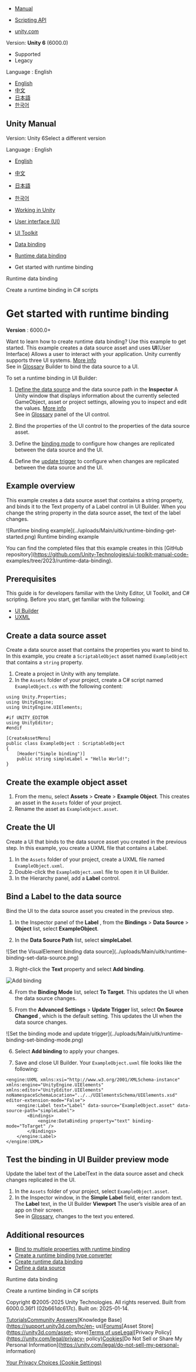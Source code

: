 [](https://docs.unity3d.com)

  * [Manual](../Manual/index.html)
  * [Scripting API](../ScriptReference/index.html)

  * [unity.com](https://unity.com/)

Version: **Unity 6** (6000.0)

  * Supported
  * Legacy

Language : English

  * [English](/Manual/UIE-get-started-runtime-binding.html)
  * [中文](/cn/current/Manual/UIE-get-started-runtime-binding.html)
  * [日本語](/ja/current/Manual/UIE-get-started-runtime-binding.html)
  * [한국어](/kr/current/Manual/UIE-get-started-runtime-binding.html)

[](https://docs.unity3d.com)

## Unity Manual

Version: Unity 6Select a different version

Language : English

  * [English](/Manual/UIE-get-started-runtime-binding.html)
  * [中文](/cn/current/Manual/UIE-get-started-runtime-binding.html)
  * [日本語](/ja/current/Manual/UIE-get-started-runtime-binding.html)
  * [한국어](/kr/current/Manual/UIE-get-started-runtime-binding.html)

  * [Working in Unity](working-in-unity.html)
  * [User interface (UI)](UIToolkits.html)
  * [UI Toolkit](UIElements.html)
  * [Data binding](UIE-data-binding.html)
  * [Runtime data binding](UIE-runtime-binding.html)
  * Get started with runtime binding

[](UIE-runtime-binding.html)

Runtime data binding

[](UIE-runtime-binding-types.html)

Create a runtime binding in C# scripts

# Get started with runtime binding

**Version** : 6000.0+

Want to learn how to create runtime data binding? Use this example to get
started. This example creates a data source asset and uses **UI**(User
Interface) Allows a user to interact with your application. Unity currently
supports three UI systems. [More info](UI-system-compare.html)  
See in [Glossary](Glossary.html#UI) Builder to bind the data source to a UI.

To set a runtime binding in UI Builder:

  1. [Define the data source](UIE-runtime-binding-define-data-source.html) and the data source path in the **Inspector** A Unity window that displays information about the currently selected GameObject, asset or project settings, allowing you to inspect and edit the values. [More info](UsingTheInspector.html)  
See in [Glossary](Glossary.html#Inspector) panel of the UI control.

  2. Bind the properties of the UI control to the properties of the data source asset.
  3. Define the [binding mode](UIE-runtime-binding-mode-update.html) to configure how changes are replicated between the data source and the UI.
  4. Define the [update trigger](UIE-runtime-binding-mode-update.html) to configure when changes are replicated between the data source and the UI.

## Example overview

This example creates a data source asset that contains a string property, and
binds it to the Text property of a Label control in UI Builder. When you
change the string property in the data source asset, the text of the label
changes.

![Runtime binding example](../uploads/Main/uitk/runtime-binding-get-
started.png) Runtime binding example

You can find the completed files that this example creates in this [GitHub
repository](https://github.com/Unity-Technologies/ui-toolkit-manual-code-
examples/tree/2023/runtime-data-binding).

## Prerequisites

This guide is for developers familiar with the Unity Editor, UI Toolkit, and
C# scripting. Before you start, get familiar with the following:

  * [UI Builder](UIBuilder.html)
  * [UXML](UIE-UXML.html)

## Create a data source asset

Create a data source asset that contains the properties you want to bind to.
In this example, you create a `ScriptableObject` asset named `ExampleObject`
that contains a `string` property.

  1. Create a project in Unity with any template.
  2. In the `Assets` folder of your project, create a C# script named `ExampleObject.cs` with the following content:

    
    
    using Unity.Properties;
    using UnityEngine;
    using UnityEngine.UIElements;
    
    #if UNITY_EDITOR
    using UnityEditor;
    #endif
    
    [CreateAssetMenu]
    public class ExampleObject : ScriptableObject
    {
        [Header("Simple binding")]
        public string simpleLabel = "Hello World!";
    }
    

## Create the example object asset

  1. From the menu, select **Assets** > **Create** > **Example Object**. This creates an asset in the `Assets` folder of your project.
  2. Rename the asset as `ExampleObject.asset`.

## Create the UI

Create a UI that binds to the data source asset you created in the previous
step. In this example, you create a UXML file that contains a Label.

  1. In the `Assets` folder of your project, create a UXML file named `ExampleObject.uxml`.
  2. Double-click the `ExampleObject.uxml` file to open it in UI Builder.
  3. In the Hierarchy panel, add a **Label** control.

## Bind a Label to the data source

Bind the UI to the data source asset you created in the previous step.

  1. In the Inspector panel of the **Label** , from the **Bindings** > **Data Source** > **Object** list, select **ExampleObject**.

  2. In the **Data Source Path** list, select **simpleLabel**.

![Set the VisualElement binding data source](../uploads/Main/uitk/runtime-
binding-set-data-source.png)

  3. Right-click the **Text** property and select **Add binding**.

![Add binding](../uploads/Main/uitk/rumtime-binding-add-binding.png)

  4. From the **Binding Mode** list, select **To Target**. This updates the UI when the data source changes.

  5. From the **Advanced Settings** > **Update Trigger** list, select **On Source Changed** , which is the default setting. This updates the UI when the data source changes.

![Set the binding mode and update trigger](../uploads/Main/uitk/runtime-
binding-set-binding-mode.png)

  6. Select **Add binding** to apply your changes.

  7. Save and close UI Builder. Your `ExampleObject.uxml` file looks like the following:

    
    
    <engine:UXML xmlns:xsi="http://www.w3.org/2001/XMLSchema-instance" xmlns:engine="UnityEngine.UIElements" 
    xmlns:editor="UnityEditor.UIElements" noNamespaceSchemaLocation="../../UIElementsSchema/UIElements.xsd" editor-extension-mode="False">
        <engine:Label text="Label" data-source="ExampleObject.asset" data-source-path="simpleLabel">
            <Bindings>
                <engine:DataBinding property="text" binding-mode="ToTarget" />
            </Bindings>
        </engine:Label>
    </engine:UXML>
    

## Test the binding in UI Builder preview mode

Update the label text of the LabelText in the data source asset and check
changes replicated in the UI.

  1. In the `Assets` folder of your project, select `ExampleObject.asset`.
  2. In the Inspector window, in the **Simple Label** field, enter random text. The **Label** text, in the UI Builder **Viewport** The user’s visible area of an app on their screen.  
See in [Glossary](Glossary.html#Viewport), changes to the text you entered.

## Additional resources

  * [Bind to multiple properties with runtime binding](UIE-bind-to-multiple-properties-with-runtime-binding.html)
  * [Create a runtime binding type converter](UIE-create-runtime-binding-type-converter.html)
  * [Create runtime data binding](UIE-runtime-binding-types.html)
  * [Define a data source](UIE-runtime-binding-define-data-source.html)

[](UIE-runtime-binding.html)

Runtime data binding

[](UIE-runtime-binding-types.html)

Create a runtime binding in C# scripts

Copyright ©2005-2025 Unity Technologies. All rights reserved. Built from
6000.0.36f1 (02b661dc617c). Built on: 2025-01-14.

[Tutorials](https://learn.unity.com/)[Community
Answers](https://answers.unity3d.com)[Knowledge
Base](https://support.unity3d.com/hc/en-
us)[Forums](https://forum.unity3d.com)[Asset Store](https://unity3d.com/asset-
store)[Terms of
use](https://docs.unity3d.com/Manual/TermsOfUse.html)[Legal](https://unity.com/legal)[Privacy
Policy](https://unity.com/legal/privacy-
policy)[Cookies](https://unity.com/legal/cookie-policy)[Do Not Sell or Share
My Personal Information](https://unity.com/legal/do-not-sell-my-personal-
information)

[Your Privacy Choices (Cookie Settings)](javascript:void\(0\);)

